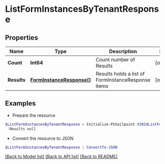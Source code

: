 # ListFormInstancesByTenantResponse
## Properties

Name | Type | Description | Notes
------------ | ------------- | ------------- | -------------
**Count** | **Int64** | Count number of Results | [optional] 
**Results** | [**FormInstanceResponse[]**](FormInstanceResponse.md) | Results holds a list of FormInstanceResponse items | [optional] 

## Examples

- Prepare the resource
```powershell
$ListFormInstancesByTenantResponse = Initialize-PSSailpoint.V2024ListFormInstancesByTenantResponse  -Count 1 `
 -Results null
```

- Convert the resource to JSON
```powershell
$ListFormInstancesByTenantResponse | ConvertTo-JSON
```

[[Back to Model list]](../README.md#documentation-for-models) [[Back to API list]](../README.md#documentation-for-api-endpoints) [[Back to README]](../README.md)

